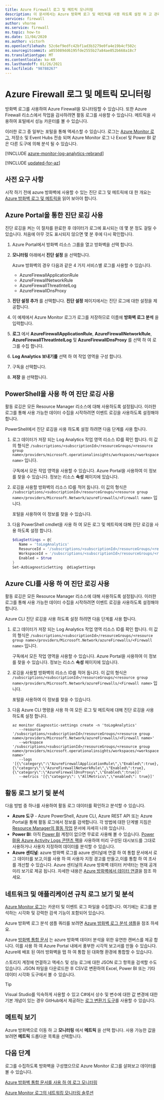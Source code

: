 ```yaml
---
title: Azure Firewall 로그 및 메트릭 모니터링
description: 이 문서에서는 Azure 방화벽 로그 및 메트릭을 사용 하도록 설정 하 고 관리 하는 방법을 알아봅니다.
services: firewall
author: vhorne
ms.service: firewall
ms.topic: how-to
ms.date: 11/04/2020
ms.author: victorh
ms.openlocfilehash: 52c6ef9edfc42bf1ad3b3279e0fa4e19b4cf502c
ms.sourcegitcommit: a055089dd6195fde2555b27a84ae052b668a18c7
ms.translationtype: MT
ms.contentlocale: ko-KR
ms.lasthandoff: 01/26/2021
ms.locfileid: "98788267"
---
```

# <a name="monitor-azure-firewall-logs-and-metrics"></a>Azure Firewall 로그 및 메트릭 모니터링

방화벽 로그를 사용하여 Azure Firewall을 모니터링할 수 있습니다. 또한 Azure Firewall 리소스에서 작업을 감사하려면 활동 로그를 사용할 수 있습니다. 메트릭을 사용하여 포털에서 성능 카운터를 볼 수 있습니다.

이러한 로그 중 일부는 포털을 통해 액세스할 수 있습니다. 로그는 [Azure Monitor 로그](../azure-monitor/insights/azure-networking-analytics.md), 저장소 및 Event Hubs 전송 되며 Azure Monitor 로그 나 Excel 및 Power BI 같은 다른 도구에 의해 분석 될 수 있습니다.

[!INCLUDE [azure-monitor-log-analytics-rebrand](../../includes/azure-monitor-log-analytics-rebrand.md)]

[!INCLUDE [updated-for-az](../../includes/updated-for-az.md)]

## <a name="prerequisites"></a>사전 요구 사항

시작 하기 전에 azure 방화벽에 사용할 수 있는 진단 로그 및 메트릭에 대 한 개요는 [Azure 방화벽 로그 및 메트릭을](logs-and-metrics.md) 읽어 보아야 합니다.

## <a name="enable-diagnostic-logging-through-the-azure-portal"></a>Azure Portal을 통한 진단 로깅 사용

진단 로깅을 켜는 이 절차를 완료한 후 데이터가 로그에 표시되는 데 몇 분 정도 걸릴 수 있습니다. 처음에 아무 것도 표시되지 않으면 몇 분 후에 다시 확인합니다.

1. Azure Portal에서 방화벽 리소스 그룹을 열고 방화벽을 선택 합니다.
2. **모니터링** 아래에서 **진단 설정** 을 선택합니다.

   Azure 방화벽의 경우 다음과 같은 4 가지 서비스별 로그를 사용할 수 있습니다.

   * AzureFirewallApplicationRule
   * AzureFirewallNetworkRule
   * AzureFirewallThreatIntelLog
   * AzureFirewallDnsProxy


3. **진단 설정 추가** 를 선택합니다. **진단 설정** 페이지에서는 진단 로그에 대한 설정을 제공합니다.
5. 이 예제에서 Azure Monitor 로그가 로그를 저장하므로 이름에 **방화벽 로그 분석** 을 입력합니다.
6. **로그** 에서 **AzureFirewallApplicationRule**, **AzureFirewallNetworkRule**, **AzureFirewallThreatIntelLog** 및 **AzureFirewallDnsProxy** 를 선택 하 여 로그를 수집 합니다.
7. **Log Analytics 보내기를** 선택 하 여 작업 영역을 구성 합니다.
8. 구독을 선택합니다.
9. **저장** 을 선택합니다.

## <a name="enable-diagnostic-logging-by-using-powershell"></a>PowerShell을 사용 하 여 진단 로깅 사용

활동 로깅은 모든 Resource Manager 리소스에 대해 사용하도록 설정됩니다. 이러한 로그를 통해 사용 가능한 데이터 수집을 시작하려면 이벤트 로깅을 사용하도록 설정해야 합니다.

PowerShell에서 진단 로깅을 사용 하도록 설정 하려면 다음 단계를 사용 합니다.

1. 로그 데이터가 저장 되는 Log Analytics 작업 영역 리소스 ID를 확인 합니다. 이 값의 형식은 `/subscriptions/<subscriptionId>/resourceGroups/<resource group name>/providers/microsoft.operationalinsights/workspaces/<workspace name>` 입니다.

   구독에서 모든 작업 영역을 사용할 수 있습니다. Azure Portal을 사용하여 이 정보를 찾을 수 있습니다. 정보는 리소스 **속성** 페이지에 있습니다.

2. 로깅을 사용할 방화벽의 리소스 ID를 적어 둡니다. 이 값의 형식은 `/subscriptions/<subscriptionId>/resourceGroups/<resource group name>/providers/Microsoft.Network/azureFirewalls/<Firewall name>` 입니다.

   포털을 사용하여 이 정보를 찾을 수 있습니다.

3. 다음 PowerShell cmdlet을 사용 하 여 모든 로그 및 메트릭에 대해 진단 로깅을 사용 하도록 설정 합니다.

   ```powershell
   $diagSettings = @{
      Name = 'toLogAnalytics'
      ResourceId = '/subscriptions/<subscriptionId>/resourceGroups/<resource group name>/providers/Microsoft.Network/azureFirewalls/<Firewall name>'
      WorkspaceId = '/subscriptions/<subscriptionId>/resourceGroups/<resource group name>/providers/microsoft.operationalinsights/workspaces/<workspace name>'
      Enabled = $true
   }
   Set-AzDiagnosticSetting  @diagSettings 
   ```

## <a name="enable-diagnostic-logging-by-using-the-azure-cli"></a>Azure CLI를 사용 하 여 진단 로깅 사용

활동 로깅은 모든 Resource Manager 리소스에 대해 사용하도록 설정됩니다. 이러한 로그를 통해 사용 가능한 데이터 수집을 시작하려면 이벤트 로깅을 사용하도록 설정해야 합니다.

Azure CLI 진단 로깅을 사용 하도록 설정 하려면 다음 단계를 사용 합니다.

1. 로그 데이터가 저장 되는 Log Analytics 작업 영역 리소스 ID를 확인 합니다. 이 값의 형식은 `/subscriptions/<subscriptionId>/resourceGroups/<resource group name>/providers/Microsoft.Network/azureFirewalls/<Firewall name>` 입니다.

   구독에서 모든 작업 영역을 사용할 수 있습니다. Azure Portal을 사용하여 이 정보를 찾을 수 있습니다. 정보는 리소스 **속성** 페이지에 있습니다.

2. 로깅을 사용할 방화벽의 리소스 ID를 적어 둡니다. 이 값의 형식은 `/subscriptions/<subscriptionId>/resourceGroups/<resource group name>/providers/Microsoft.Network/azureFirewalls/<Firewall name>` 입니다.

   포털을 사용하여 이 정보를 찾을 수 있습니다.

3. 다음 Azure CLI 명령을 사용 하 여 모든 로그 및 메트릭에 대해 진단 로깅을 사용 하도록 설정 합니다.

   ```azurecli-interactive
   az monitor diagnostic-settings create -n 'toLogAnalytics'
      --resource '/subscriptions/<subscriptionId>/resourceGroups/<resource group name>/providers/Microsoft.Network/azureFirewalls/<Firewall name>'
      --workspace '/subscriptions/<subscriptionId>/resourceGroups/<resource group name>/providers/microsoft.operationalinsights/workspaces/<workspace name>'
      --logs '[{\"category\":\"AzureFirewallApplicationRule\",\"Enabled\":true}, {\"category\":\"AzureFirewallNetworkRule\",\"Enabled\":true}, {\"category\":\"AzureFirewallDnsProxy\",\"Enabled\":true}]' 
      --metrics '[{\"category\": \"AllMetrics\",\"enabled\": true}]'
   ```

## <a name="view-and-analyze-the-activity-log"></a>활동 로그 보기 및 분석

다음 방법 중 하나를 사용하여 활동 로그 데이터를 확인하고 분석할 수 있습니다.

* **Azure 도구** - Azure PowerShell, Azure CLI, Azure REST API 또는 Azure Portal을 통해 활동 로그에서 정보를 검색합니다. 각 방법에 대한 단계별 지침은 [Resource Manager의 활동 작업](../azure-resource-manager/management/view-activity-logs.md) 문서에 자세히 나와 있습니다.
* **Power BI**: 아직 [Power BI](https://powerbi.microsoft.com/pricing) 계정이 없으면 무료로 사용해 볼 수 있습니다. [Power BI용 Azure Activity Logs 콘텐츠 팩](https://powerbi.microsoft.com/en-us/documentation/powerbi-content-pack-azure-audit-logs/)을 사용하여 미리 구성된 대시보드를 그대로 사용하거나 사용자 지정하여 데이터를 분석할 수 있습니다.
* **Azure 센티널**: azure 방화벽 로그를 azure 센티널에 연결 하 여 통합 문서에서 로그 데이터를 보고,이를 사용 하 여 사용자 지정 경고를 만들고,이를 통합 하 여 조사를 개선할 수 있습니다. Azure 센티널의 Azure 방화벽 데이터 커넥터는 현재 공개 미리 보기로 제공 됩니다. 자세한 내용은 [Azure 방화벽에서 데이터 연결](../sentinel/connect-azure-firewall.md)을 참조 하세요.

## <a name="view-and-analyze-the-network-and-application-rule-logs"></a>네트워크 및 애플리케이션 규칙 로그 보기 및 분석

[Azure Monitor 로그](../azure-monitor/insights/azure-networking-analytics.md)는 카운터 및 이벤트 로그 파일을 수집합니다. 여기에는 로그를 분석하는 시각화 및 강력한 검색 기능이 포함되어 있습니다.

Azure 방화벽 로그 분석 샘플 쿼리를 보려면 [Azure 방화벽 로그 분석 샘플](./firewall-workbook.md)을 참조 하세요.

Azure [방화벽 통합 문서](firewall-workbook.md) 는 azure 방화벽 데이터 분석을 위한 유연한 캔버스를 제공 합니다. 이를 사용 하 여 Azure Portal 내에서 풍부한 시각적 보고서를 만들 수 있습니다. Azure에 배포 된 여러 방화벽을 탭 하 여 통합 된 대화형 환경에 통합할 수 있습니다.

스토리지 계정에 연결하고 액세스 및 성능 로그에 대한 JSON 로그 항목을 검색할 수도 있습니다. JSON 파일을 다운로드한 후 CSV로 변환하여 Excel, Power BI 또는 기타 데이터 시각화 도구에서 볼 수 있습니다.

> [!TIP]
> Visual Studio를 익숙하게 사용할 수 있고 C#에서 상수 및 변수에 대한 값 변경에 대한 기본 개념이 있는 경우 GitHub에서 제공하는 [로그 변환기 도구](https://github.com/Azure-Samples/networking-dotnet-log-converter)를 사용할 수 있습니다.

## <a name="view-metrics"></a>메트릭 보기
Azure 방화벽으로 이동 하 고 **모니터링** 에서 **메트릭** 을 선택 합니다. 사용 가능한 값을 보려면 **메트릭** 드롭다운 목록을 선택합니다.

## <a name="next-steps"></a>다음 단계

로그를 수집하도록 방화벽을 구성했으므로 Azure Monitor 로그를 살펴보고 데이터를 볼 수 있습니다.

[Azure 방화벽 통합 문서를 사용 하 여 로그 모니터링](firewall-workbook.md)

[Azure Monitor 로그의 네트워킹 모니터링 솔루션](../azure-monitor/insights/azure-networking-analytics.md)